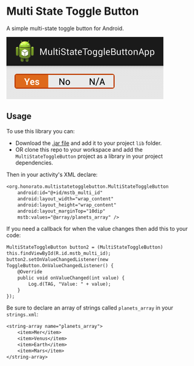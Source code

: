 Multi State Toggle Button
=========================

A simple multi-state toggle button for Android.

![Example](img/example1.png)

## Usage ##

To use this library you can:

  - Download the [.jar file](MultiStateToggleButton/bin/multistatetogglebutton.jar) and add it to your project `lib` folder.
  - OR clone this repo to your workspace and add the `MultiStateToggleButton` project as a library in your project dependencies.

Then in your activity's XML declare:

```
<org.honorato.multistatetogglebutton.MultiStateToggleButton
	android:id="@+id/mstb_multi_id"
	android:layout_width="wrap_content"
	android:layout_height="wrap_content"
	android:layout_marginTop="10dip"
	mstb:values="@array/planets_array" />
```

If you need a callback for when the value changes then add this to your code:

```
MultiStateToggleButton button2 = (MultiStateToggleButton) this.findViewById(R.id.mstb_multi_id);
button2.setOnValueChangedListener(new ToggleButton.OnValueChangedListener() {
	@Override
	public void onValueChanged(int value) {
		Log.d(TAG, "Value: " + value);
	}
});
```

Be sure to declare an array of strings called `planets_array` in your `strings.xml`:

```
<string-array name="planets_array">
	<item>Mer</item>
	<item>Venus</item>
	<item>Earth</item>
	<item>Mars</item>
</string-array>
```
